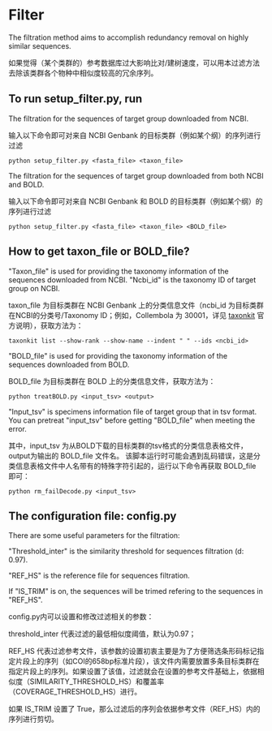 # Filter
The filtration method aims to accomplish redundancy removal on highly similar sequences.

如果觉得（某个类群的）参考数据库过大影响比对/建树速度，可以用本过滤方法去除该类群各个物种中相似度较高的冗余序列。



## To run setup_filter.py, run

The filtration for the sequences of target group downloaded from NCBI.

输入以下命令即可对来自 NCBI Genbank 的目标类群（例如某个纲）的序列进行过滤
```
python setup_filter.py <fasta_file> <taxon_file>
```

The filtration for the sequences of target group downloaded from both NCBI and BOLD.

输入以下命令即可对来自 NCBI Genbank 和 BOLD 的目标类群（例如某个纲）的序列进行过滤
```
python setup_filter.py <fasta_file> <taxon_file> <BOLD_file>
```

## How to get taxon_file or BOLD_file?

"Taxon_file" is used for providing the taxonomy information of the sequences downloaded from NCBI. "Ncbi_id" is the taxonomy ID of target group on NCBI.

taxon_file 为目标类群在 NCBI Genbank 上的分类信息文件（ncbi_id 为目标类群在NCBI的分类号/Taxonomy ID；例如，Collembola 为 30001，详见 [taxonkit](https://github.com/shenwei356/taxonkit) 官方说明），获取方法为：
```
taxonkit list --show-rank --show-name --indent " " --ids <ncbi_id>
```

"BOLD_file" is used for providing the taxonomy information of the sequences downloaded from BOLD.

BOLD_file 为目标类群在 BOLD 上的分类信息文件，获取方法为：
```
python treatBOLD.py <input_tsv> <output>
```
"Input_tsv" is specimens information file of target group that in tsv format. You can pretreat "input_tsv" before getting "BOLD_file" when meeting the error.

其中，input_tsv 为从BOLD下载的目标类群的tsv格式的分类信息表格文件，output为输出的 BOLD_file 文件名。
该脚本运行时可能会遇到乱码错误，这是分类信息表格文件中人名带有的特殊字符引起的，运行以下命令再获取 BOLD_file 即可：
```
python rm_failDecode.py <input_tsv>
```

## The configuration file: config.py

There are some useful parameters for the filtration:

"Threshold_inter" is the similarity threshold for sequences filtration (d: 0.97).

"REF_HS" is the reference file for sequences filtration.

If "IS_TRIM" is on, the sequences will be trimed refering to the sequences in "REF_HS".

config.py内可以设置和修改过滤相关的参数：

threshold_inter 代表过滤的最低相似度阈值，默认为0.97；

REF_HS 代表过滤参考文件，该参数的设置初衷主要是为了方便筛选条形码标记指定片段上的序列（如COI的658bp标准片段），该文件内需要放置多条目标类群在指定片段上的序列。如果设置了该值，过滤就会在设置的参考文件基础上，依据相似度（SIMILARITY_THRESHOLD_HS）和覆盖率（COVERAGE_THRESHOLD_HS）进行。

如果 IS_TRIM 设置了 True，那么过滤后的序列会依据参考文件（REF_HS）内的序列进行剪切。
